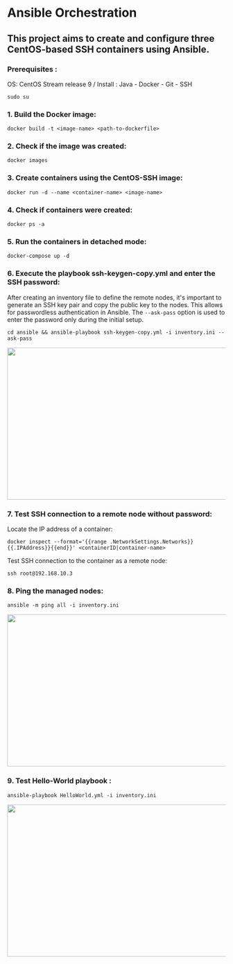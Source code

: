 # Ansible Orchestration
## This project aims to create and configure three CentOS-based SSH containers using Ansible.
### Prerequisites :
OS: CentOS Stream release 9 /
Install :  Java
          - Docker
          - Git - SSH
```
sudo su
```
### 1.  Build the Docker image:
```
docker build -t <image-name> <path-to-dockerfile>
```
### 2.  Check if the image was created:
```
docker images
```
### 3.  Create containers using the CentOS-SSH image:
```
docker run -d --name <container-name> <image-name>
```
### 4.  Check if containers were created:
```
docker ps -a
```
### 5.  Run the containers in detached mode:
```
docker-compose up -d
```
### 6.  Execute the playbook ssh-keygen-copy.yml and enter the SSH password:

After creating an inventory file to define the remote nodes, it's important to generate an SSH key pair and copy the public key to the nodes. This allows for passwordless authentication in Ansible. The `--ask-pass` option is used to enter the password only during the initial setup.
```
cd ansible && ansible-playbook ssh-keygen-copy.yml -i inventory.ini --ask-pass
```
<div align="center">
<img src="https://github.com/WiemFd/Ansible_Orchestration/assets/128514665/31fb9f28-c3aa-4353-843b-e8bede59380d" width="700" height="350">
</div>

### 7. Test SSH connection to a remote node without password: 
Locate the IP address of a container:
```
docker inspect --format='{{range .NetworkSettings.Networks}}{{.IPAddress}}{{end}}' <containerID|container-name>
```
Test SSH connection to the container as a remote node:
```
ssh root@192.168.10.3
```
### 8.  Ping the managed nodes:
```
ansible -m ping all -i inventory.ini
```
<div align="center">
<img src="https://github.com/WiemFd/Ansible_Orchestration/assets/128514665/52c96eb6-bf26-4463-b51b-7401d67b98dd.png" width="700" height="350">
</div>

### 9.  Test Hello-World playbook :
```
ansible-playbook HelloWorld.yml -i inventory.ini
```
<div align="center">
<img src="https://github.com/WiemFd/Ansible_Orchestration/assets/128514665/fa6ca6ae-0897-463d-99ed-e56e2880bd7d.png" width="700" height="350">
</div>
